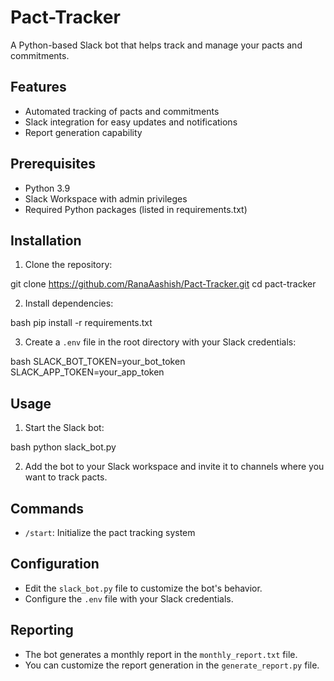 # Pact-Tracker

A Python-based Slack bot that helps track and manage your pacts and commitments.

## Features

- Automated tracking of pacts and commitments
- Slack integration for easy updates and notifications
- Report generation capability

## Prerequisites

- Python 3.9
- Slack Workspace with admin privileges
- Required Python packages (listed in requirements.txt)

## Installation

1. Clone the repository:

git clone https://github.com/RanaAashish/Pact-Tracker.git
cd pact-tracker

2. Install dependencies:

bash
pip install -r requirements.txt

3. Create a `.env` file in the root directory with your Slack credentials:

bash
SLACK_BOT_TOKEN=your_bot_token
SLACK_APP_TOKEN=your_app_token

## Usage

1. Start the Slack bot:

bash
python slack_bot.py

2. Add the bot to your Slack workspace and invite it to channels where you want to track pacts.

## Commands

- `/start`: Initialize the pact tracking system

## Configuration

- Edit the `slack_bot.py` file to customize the bot's behavior.
- Configure the `.env` file with your Slack credentials.

## Reporting

- The bot generates a monthly report in the `monthly_report.txt` file.
- You can customize the report generation in the `generate_report.py` file.
